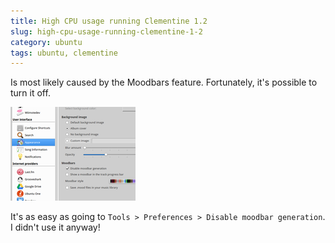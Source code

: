 ```yaml
---
title: High CPU usage running Clementine 1.2
slug: high-cpu-usage-running-clementine-1-2
category: ubuntu
tags: ubuntu, clementine
---
```


Is most likely caused by the Moodbars feature. Fortunately, it's possible to turn it off.

[![Disable moodbar generation](images/thumbs/2013-12-28-high-cpu-usage-running-clementine-1-2.png)](images/2013-12-28-high-cpu-usage-running-clementine-1-2.png)

It's as easy as going to `Tools > Preferences > Disable moodbar generation`. I didn't use it anyway!
